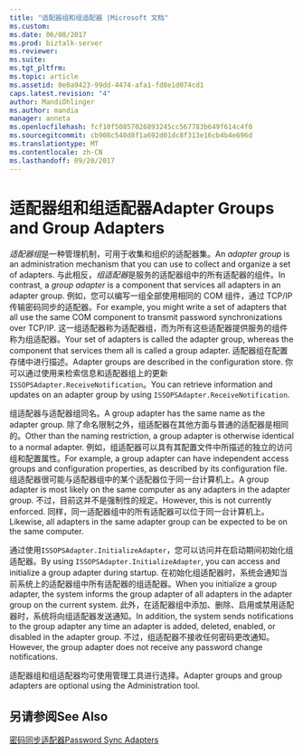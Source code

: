 ```yaml
---
title: "适配器组和组适配器 |Microsoft 文档"
ms.custom: 
ms.date: 06/08/2017
ms.prod: biztalk-server
ms.reviewer: 
ms.suite: 
ms.tgt_pltfrm: 
ms.topic: article
ms.assetid: 0e0a9423-99dd-4474-afa1-fd8e1d074cd1
caps.latest.revision: "4"
author: MandiOhlinger
ms.author: mandia
manager: anneta
ms.openlocfilehash: fcf10f50857026893245cc567783b649f614c4f0
ms.sourcegitcommit: cb908c540d8f1a692d01dc8f313e16cb4b4e696d
ms.translationtype: MT
ms.contentlocale: zh-CN
ms.lasthandoff: 09/20/2017
---
```

# <a name="adapter-groups-and-group-adapters"></a><span data-ttu-id="557d9-102">适配器组和组适配器</span><span class="sxs-lookup"><span data-stu-id="557d9-102">Adapter Groups and Group Adapters</span></span>
<span data-ttu-id="557d9-103">*适配器组*是一种管理机制，可用于收集和组织的适配器集。</span><span class="sxs-lookup"><span data-stu-id="557d9-103">An *adapter group* is an administration mechanism that you can use to collect and organize a set of adapters.</span></span> <span data-ttu-id="557d9-104">与此相反，*组适配器*是服务的适配器组中的所有适配器的组件。</span><span class="sxs-lookup"><span data-stu-id="557d9-104">In contrast, a *group adapter* is a component that services all adapters in an adapter group.</span></span> <span data-ttu-id="557d9-105">例如，您可以编写一组全部使用相同的 COM 组件，通过 TCP/IP 传输密码同步的适配器。</span><span class="sxs-lookup"><span data-stu-id="557d9-105">For example, you might write a set of adapters that all use the same COM component to transmit password synchronizations over TCP/IP.</span></span> <span data-ttu-id="557d9-106">这一组适配器称为适配器组，而为所有这些适配器提供服务的组件称为组适配器。</span><span class="sxs-lookup"><span data-stu-id="557d9-106">Your set of adapters is called the adapter group, whereas the component that services them all is called a group adapter.</span></span> <span data-ttu-id="557d9-107">适配器组在配置存储中进行描述。</span><span class="sxs-lookup"><span data-stu-id="557d9-107">Adapter groups are described in the configuration store.</span></span> <span data-ttu-id="557d9-108">你可以通过使用来检索信息和适配器组上的更新`ISSOPSAdapter.ReceiveNotification`。</span><span class="sxs-lookup"><span data-stu-id="557d9-108">You can retrieve information and updates on an adapter group by using `ISSOPSAdapter.ReceiveNotification`.</span></span>  
  
 <span data-ttu-id="557d9-109">组适配器与适配器组同名。</span><span class="sxs-lookup"><span data-stu-id="557d9-109">A group adapter has the same name as the adapter group.</span></span> <span data-ttu-id="557d9-110">除了命名限制之外，组适配器在其他方面与普通的适配器是相同的。</span><span class="sxs-lookup"><span data-stu-id="557d9-110">Other than the naming restriction, a group adapter is otherwise identical to a normal adapter.</span></span> <span data-ttu-id="557d9-111">例如，组适配器可以具有其配置文件中所描述的独立的访问组和配置属性。</span><span class="sxs-lookup"><span data-stu-id="557d9-111">For example, a group adapter can have independent access groups and configuration properties, as described by its configuration file.</span></span> <span data-ttu-id="557d9-112">组适配器很可能与适配器组中的某个适配器位于同一台计算机上。</span><span class="sxs-lookup"><span data-stu-id="557d9-112">A group adapter is most likely on the same computer as any adapters in the adapter group.</span></span> <span data-ttu-id="557d9-113">不过，目前这并不是强制性的规定。</span><span class="sxs-lookup"><span data-stu-id="557d9-113">However, this is not currently enforced.</span></span> <span data-ttu-id="557d9-114">同样，同一适配器组中的所有适配器可以位于同一台计算机上。</span><span class="sxs-lookup"><span data-stu-id="557d9-114">Likewise, all adapters in the same adapter group can be expected to be on the same computer.</span></span>  
  
 <span data-ttu-id="557d9-115">通过使用`ISSOPSAdapter.InitializeAdapter`，您可以访问并在启动期间初始化组适配器。</span><span class="sxs-lookup"><span data-stu-id="557d9-115">By using `ISSOPSAdapter.InitializeAdapter`, you can access and initialize a group adapter during startup.</span></span> <span data-ttu-id="557d9-116">在初始化组适配器时，系统会通知当前系统上的适配器组中所有适配器的组适配器。</span><span class="sxs-lookup"><span data-stu-id="557d9-116">When you initialize a group adapter, the system informs the group adapter of all adapters in the adapter group on the current system.</span></span> <span data-ttu-id="557d9-117">此外，在适配器组中添加、删除、启用或禁用适配器时，系统将向组适配器发送通知。</span><span class="sxs-lookup"><span data-stu-id="557d9-117">In addition, the system sends notifications to the group adapter any time an adapter is added, deleted, enabled, or disabled in the adapter group.</span></span> <span data-ttu-id="557d9-118">不过，组适配器不接收任何密码更改通知。</span><span class="sxs-lookup"><span data-stu-id="557d9-118">However, the group adapter does not receive any password change notifications.</span></span>  
  
 <span data-ttu-id="557d9-119">适配器组和组适配器均可使用管理工具进行选择。</span><span class="sxs-lookup"><span data-stu-id="557d9-119">Adapter groups and group adapters are optional using the Administration tool.</span></span>  
  
## <a name="see-also"></a><span data-ttu-id="557d9-120">另请参阅</span><span class="sxs-lookup"><span data-stu-id="557d9-120">See Also</span></span>  
 [<span data-ttu-id="557d9-121">密码同步适配器</span><span class="sxs-lookup"><span data-stu-id="557d9-121">Password Sync Adapters</span></span>](../core/password-sync-adapters.md)